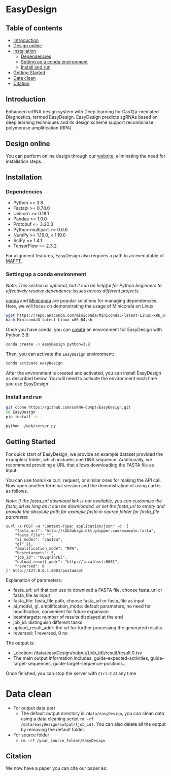 # EasyDesign
## Table of contents

- [Introduction](#Introduction)
- [Design online](#design-online)
- [Installation](#Installation)
  - [Dependencies](#Dependencies)
  - [Setting up a conda environment](#setting-up-a-conda-environment)
  - [Install and run](#install-and-run)
- [Getting Started](#getting-started)
- [Data clean](#data-clean)
- [Citation](#Citation)

## Introduction 

Enhanced crRNA design system with Deep learning for Cas12a-mediated Diagnostics, termed EasyDesign. EasyDesign predicts sgRNAs based on deep learning techniques and its design scheme support recombinase polymerase amplification (RPA).

## Design online

You can perform online design through our [website](https://crispr.zhejianglab.com/), eliminating the need for installation steps.

## Installation

### Dependencies

- Python == 3.8
- Fastapi >= 0.78.0
- Uvicorn >= 0.18.1
- Pandas >= 1.0.0
- Protobuf <= 3.20.3
- Python-multipart >= 0.0.6
- NumPy >= 1.16.0, < 1.19.0
- SciPy == 1.4.1
- TensorFlow == 2.3.2

For alignment features, EasyDesign also requires a path to an executable of [MAFFT](https://mafft.cbrc.jp/alignment/software/).

### Setting up a conda environment

_Note: This section is optional, but it can be helpful for Python beginners to effectively resolve dependency issues across different projects._

[conda](https://conda.io/en/latest/) and [Miniconda](https://conda.io/en/latest/miniconda.html) are popular solutions for managing dependencies. Here, we will focus on demonstrating the usage of Miniconda on Linux. 

```bash
wget https://repo.anaconda.com/miniconda/Miniconda3-latest-Linux-x86_64.sh
bash Miniconda3-latest-Linux-x86_64.sh
```

Once you have conda, you can [create](https://docs.conda.io/projects/conda/en/latest/user-guide/tasks/manage-environments.html#creating-an-environment-with-commands) an environment for EasyDesign with Python 3.8:

```bash
conda create -n easyDesign python=3.8
```

Then, you can activate the `EasyDesign` environment:

```bash
conda activate easyDesign
```

After the environment is created and activated, you can install EasyDesign as described below. You will need to activate the environment each time you use EasyDesign.

### Install and run

```bash
git clone https://github.com/scRNA-Compt/EasyDesign.git
cd EasyDesign
pip install -e .

python ./web/server.py
```

## Getting Started

For quick start of EasyDesign, we provide an example dataset provided the examples/ folder, which includes one DNA sequence. Additionally, we recommend providing a URL that allows downloading the FASTA file as input.

You can use tools like curl, request, or similar ones for making the API call. Now open another terminal session  and the demonstration of using curl is as follows.

_Note: If the fasta_url download link is not available, you can customize the fasta_url as long as it can be downloaded, or set the fasta_url to empty and provide the absolute path for example.fasta in source folder for fasta_file parameter._

```
curl -X POST -H "Content-Type: application/json" -d '{
    "fasta_url": "http://s2b3akxgz.bkt.gdipper.com/example.fasta",  
    "fasta_file": "", 
    "ai_model": "cas12a",
    "gl":21, 
    "amplification_mode": "RPA",
    "bestntargets": 5,
    "job_id": "UGEqrihrEl",
    "upload_result_addr": "http://localhost:8001",
    "reversed": 0
}' http://127.0.0.1:8001/postadapt
```

Explanation of parameters:

- fasta_url: url that can use to download a FASTA file, choose fasta_url or fasta_file as input
- fasta_file: fasta_file path, choose fasta_url or fasta_file as input
- ai_model, gl, amplification_mode: default parameters, no need for modification, convenient for future expansion
- bestntargets: number of results displayed at the end
- job_id: distinguish different tasks
- upload_result_addr: the url for further processing the generated results
- reversed: 1 reversed, 0 no

The output is:

- Location: /data/easyDesign/output/{job_id}/result/result.0.tsv
- The main output information includes: guide-expected-activities, guide-target-sequences, guide-target-sequence-positions...

Once finished, you can stop the server with `Ctrl-C` at any time

# Data clean

- For output data part
  - The default output directory is `/data/easyDesign`, you can clean data using a data cleaning script `rm -rf /data/easyDesign/output/{job_id}`. You can also delete all the output by removing the default folder.
- For source folder
  - `rm -rf /your_source_folder/EasyDesign`

## Citation

We now have a paper you can cite our paper as: